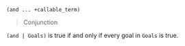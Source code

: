 ```
(and ... +callable_term)
```

> Conjunction

`(and | Goals)` is true if and only if every goal in `Goals` is true.